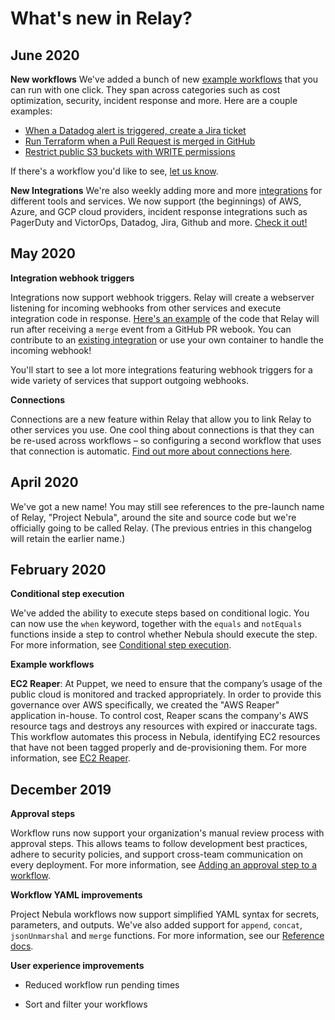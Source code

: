 # What's new in Relay?

## June 2020

**New workflows**
We've added a bunch of new [example workflows](https://relay.sh/workflows) that you can run with one click. They span across categories such as cost optimization, security, incident response and more. Here are a couple examples:

- [When a Datadog alert is triggered, create a Jira ticket](https://relay.sh/workflows/datadog-to-jira/)
- [Run Terraform when a Pull Request is merged in GitHub](https://relay.sh/workflows/terraform-continuous-deployment/)
- [Restrict public S3 buckets with WRITE permissions](https://relay.sh/workflows/s3-restrict-public-write-buckets/)

If there's a workflow you'd like to see, [let us know](mailto:relay@puppet.com).

**New Integrations**
We're also weekly adding more and more [integrations](https://relay.sh/integrations) for different tools and services. We now support (the beginnings) of AWS, Azure, and GCP cloud providers, incident response integrations such as PagerDuty and VictorOps, Datadog, Jira, Github and more. [Check it out!](https://relay.sh/integrations)

## May 2020

**Integration webhook triggers** 

Integrations now support webhook triggers. Relay will create a webserver listening for incoming webhooks from other services and execute integration code in response. [Here's an example](https://github.com/relay-integrations/relay-github/tree/master/triggers/pull-request-merged/handler.py) of the code that Relay will run after receiving a `merge` event from a GitHub PR webook. You can contribute to an [existing integration](https://github.com/relay-integrations/relay-github) or use your own container to handle the incoming webhook! 

You'll start to see a lot more integrations featuring webhook triggers for a wide variety of services that support outgoing webhooks. 

**Connections**

Connections are a new feature within Relay that allow you to link Relay to other services you use. One cool thing about connections is that they can be re-used across workflows – so configuring a second workflow that uses that connection is automatic. [Find out more about connections here](./using-workflows/adding-connections.md).

## April 2020

We've got a new name! You may still see references to the pre-launch name of Relay, "Project Nebula", around the site and source code but we're officially going to be called Relay. (The previous entries in this changelog will retain the earlier name.)

## February 2020

**Conditional step execution**

We've added the ability to execute steps based on conditional logic. You can now use the `when` keyword, together with the `equals` and `notEquals` functions inside a step to control whether Nebula should execute the step. For more information, see [Conditional step execution](./using-workflows/conditionals.md).

**Example workflows**

**EC2 Reaper**: At Puppet, we need to ensure that the company’s usage of the public cloud is monitored and tracked appropriately. In order to provide this governance over AWS specifically, we created the "AWS Reaper" application in-house. To control cost, Reaper scans the company's AWS resource tags and destroys any resources with expired or inaccurate tags. This workflow automates this process in Nebula, identifying EC2 resources that have not been tagged properly and de-provisioning them. For more information, see [EC2 Reaper](https://relay.sh/workflows/ec2-reaper).

## December 2019

**Approval steps**

Workflow runs now support your organization's manual review process with approval steps. This allows teams to follow development best practices, adhere to security policies, and support cross-team communication on every deployment. For more information, see [Adding an approval step to a workflow](using-workflows/adding-an-approval-step.md).

**Workflow YAML improvements**

Project Nebula workflows now support simplified YAML syntax for secrets, parameters, and outputs. We've also added support for `append`, `concat`, `jsonUnmarshal` and `merge` functions. For more information, see our [Reference docs](reference.md).

**User experience improvements**

-   Reduced workflow run pending times

-   Sort and filter your workflows
